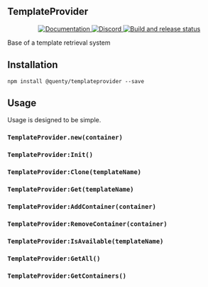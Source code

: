 ## TemplateProvider
<div align="center">
  <a href="http://quenty.github.io/api/">
    <img src="https://img.shields.io/badge/docs-website-green.svg" alt="Documentation" />
  </a>
  <a href="https://discord.gg/mhtGUS8">
    <img src="https://img.shields.io/badge/discord-nevermore-blue.svg" alt="Discord" />
  </a>
  <a href="https://github.com/Quenty/NevermoreEngine/actions">
    <img src="https://github.com/Quenty/NevermoreEngine/actions/workflows/build.yml/badge.svg" alt="Build and release status" />
  </a>
</div>

Base of a template retrieval system

## Installation
```
npm install @quenty/templateprovider --save
```

## Usage
Usage is designed to be simple.

### `TemplateProvider.new(container)`

### `TemplateProvider:Init()`

### `TemplateProvider:Clone(templateName)`

### `TemplateProvider:Get(templateName)`

### `TemplateProvider:AddContainer(container)`

### `TemplateProvider:RemoveContainer(container)`

### `TemplateProvider:IsAvailable(templateName)`

### `TemplateProvider:GetAll()`

### `TemplateProvider:GetContainers()`

